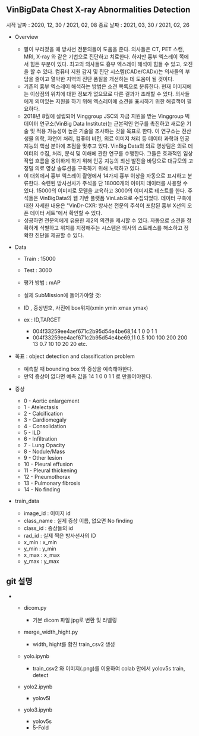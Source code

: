 ## VinBigData Chest X-ray Abnormalities Detection

시작 날짜 : 2020, 12, 30 / 2021, 02, 08
종료 날짜 : 2021, 03, 30 / 2021, 02, 26


+ Overview
    + 팔이 부러졌을 때 방사선 전문의들이 도움을 준다. 의사들은 CT, PET 스캔, MRI, X-ray 와 같은 기법으로 진단하고 치료한다. 하지만 흉부 엑스레이 쪽에서 힘든 부분이 있다. 최고의 의사들도 흉부 엑스레이 해석이 힘들 수 있고, 오진을 할 수 있다. 컴퓨터 지원 감지 및 진단 시스템(CADe/CADx)는 의사들의 부담을 줄이고 열악한 지역의 진단 품질을 개선하는 데 도움이 될 것이다.
    + 기존의 흉부 엑스레이 해석하는 방법은 소견 목록으로 분류한다. 현재 이미지에는 이상점의 위치에 대한 정보가 없으므로 다른 결과가 초래할 수 있다. 의사들에게 의미있는 지원을 하기 위해 엑스레이에 소견을 표시하기 위한 해결책이 필요하다.
    + 2018년 8월에 설립되어 Vinggroup JSC의 자금 지원을 받는 Vinggroup 빅데이터 연구소(VinBig Data Institute)는 근본적인 연구를 촉진하고 새로운 기술 및 적용 가능성이 높은 기술을 조사하는 것을 목표로 한다. 이 연구소는 전산 생물 의학, 자연어 처리, 컴퓨터 비전, 의료 이미지 처리 등 데이터 과학과 인공지능의 핵심 분야에 초점을 맞추고 있다. VinBig Data의 의료 영상팀은 의료 데이터의 수집, 처리, 분석 및 이해에 관한 연구를 수행한다. 그들은 효과적인 임상 작업 흐름을 용이하게 하기 위해 인공 지능의 최신 발전을 바탕으로 대규모의 고정밀 의료 영상 솔루션을 구축하기 위해 노력하고 있다.
    + 이 대회에서 흉부 엑스레이 촬영에서 14가지 흉부 이상을 자동으로 표시하고 분류한다. 숙련된 방사선사가 주석을 단 18000개의 이미지 데이터를 사용할 수 있다. 15000의 이미지로 모델을 교육하고 3000의 이미지로 테스트를 한다. 주석들은 VinBigData의 웹 기반 플랫폼 VinLab으로 수집되었다. 데이터 구축에 대한 자세한 내용은 "VinDr-CXR: 방사선 전문의 주석이 포함된 흉부 X선의 오픈 데이터 세트"에서 확인할 수 있다.
    + 성공하면 전문의에게 유용한 제2의 의견을 제시할 수 있다. 자동으로 소견을 정확하게 식별하고 위치를 지정해주는 시스템은 의사의 스트레스를 해소하고 정확한 진단을 제공할 수 있다.

+ Data

    + Train : 15000
    + Test : 3000
    + 평가 방법 : mAP
    + 실제 SubMission에 들어가야할 것:
    + ID , 증상번호, 사진에 box위치(xmin ymin xmax ymax)

    + ex : ID,TARGET
        - 004f33259ee4aef671c2b95d54e4be68,14 1 0 0 1 1
        - 004f33259ee4aef671c2b95d54e4be69,11 0.5 100 100 200 200 13 0.7 10 10 20 20
        etc.

+ 목표 : object detection and classification problem
    + 예측할 때 bounding box 와 증상을 예측해야한다.  
    + 만약 증상이 없다면 예측 값을 14 1 0 0 1 1 로 만들어야한다.

+ 증상
    + 0 - Aortic enlargement
    + 1 - Atelectasis
    + 2 - Calcification
    + 3 - Cardiomegaly
    + 4 - Consolidation
    + 5 - ILD
    + 6 - Infiltration
    + 7 - Lung Opacity
    + 8 - Nodule/Mass
    + 9 - Other lesion
    + 10 - Pleural effusion
    + 11 - Pleural thickening
    + 12 - Pneumothorax
    + 13 - Pulmonary fibrosis
    + 14 - No finding

+ train_data
    + image_id : 이미지 id
    + class_name : 실제 증상 이름, 없으면 No finding
    + class_id : 증상들의 id
    + rad_id : 실제 찍은 방사선사의 ID
    + x_min : x_min
    + y_min : y_min
    + x_max : x_max
    + y_max : y_max




## git 설명
- 
    + dicom.py
        + 기본 dicom 파일 jpg로 변환 및 라벨링 

    + merge_width_hight.py
        + width, hight를 합친 train_csv2 생성
    
    + yolo.ipynb
        + train_csv2 와 이미지(.png)를 이용하여 colab 안에서 yolov5s train, detect
        
    
    + yolo2.ipynb
        + yolov5l
    
    + yolo3.ipynb
        + yolov5s
        + 5-Fold